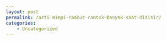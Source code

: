 ```yaml
---
layout: post
permalink: /arti-mimpi-rambut-rontok-banyak-saat-disisir/
categories:
    - Uncategorized
---
```


